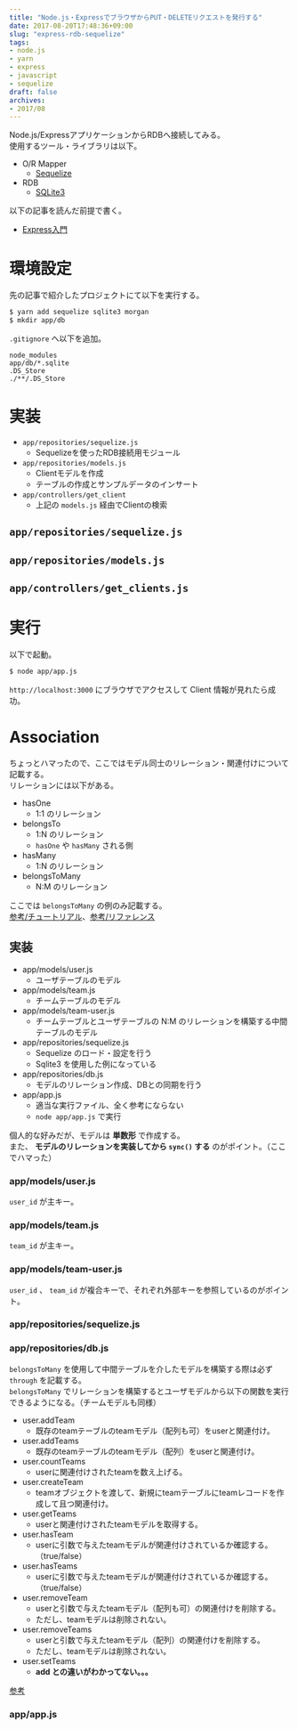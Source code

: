 ```yaml
---
title: "Node.js・ExpressでブラウザからPUT・DELETEリクエストを発行する"
date: 2017-08-20T17:48:36+09:00
slug: "express-rdb-sequelize"
tags:
- node.js
- yarn
- express
- javascript
- sequelize
draft: false
archives:
- 2017/08
---
```


Node.js/ExpressアプリケーションからRDBへ接続してみる。  
使用するツール・ライブラリは以下。

- O/R Mapper
    - [Sequelize](http://docs.sequelizejs.com/)
- RDB
    - [SQLite3](https://sqlite.org/index.html)

以下の記事を読んだ前提で書く。

- [Express入門](https://blog.pepese.com/entry/express-basics/)

<!--more-->

# 環境設定

先の記事で紹介したプロジェクトにて以下を実行する。

```sh
$ yarn add sequelize sqlite3 morgan
$ mkdir app/db
```

`.gitignore` へ以下を追加。

```
node_modules
app/db/*.sqlite
.DS_Store
./**/.DS_Store
```

# 実装

- `app/repositories/sequelize.js`
    - Sequelizeを使ったRDB接続用モジュール
- `app/repositories/models.js`
    - Clientモデルを作成
    - テーブルの作成とサンプルデータのインサート
- `app/controllers/get_client`
    - 上記の `models.js` 経由でClientの検索


## `app/repositories/sequelize.js`

<script src="https://gist-it.appspot.com/github/pepese/js-sample/blob/master/express-sample/app/repositories/sequelize.js?footer=0"></script>

## `app/repositories/models.js`

<script src="https://gist-it.appspot.com/github/pepese/js-sample/blob/master/express-sample/app/repositories/models.js?footer=0"></script>

## `app/controllers/get_clients.js`

<script src="https://gist-it.appspot.com/github/pepese/js-sample/blob/master/express-sample/app/controllers/get_clients.js?footer=0"></script>

# 実行

以下で起動。

```sh
$ node app/app.js
```

`http://localhost:3000` にブラウザでアクセスして Client 情報が見れたら成功。

# Association

ちょっとハマったので、ここではモデル同士のリレーション・関連付けについて記載する。  
リレーションには以下がある。

- hasOne
    - 1:1 のリレーション
- belongsTo
    - 1:N のリレーション
    - `hasOne` や `hasMany` される側
- hasMany
    - 1:N のリレーション
- belongsToMany
    - N:M のリレーション

ここでは `belongsToMany` の例のみ記載する。  
[参考/チュートリアル](http://docs.sequelizejs.com/manual/tutorial/associations.html)、[参考/リファレンス](http://docs.sequelizejs.com/class/lib/associations/base.js~Association.html)

## 実装

- app/models/user.js
    - ユーザテーブルのモデル
- app/models/team.js
    - チームテーブルのモデル
- app/models/team-user.js
    - チームテーブルとユーザテーブルの N:M のリレーションを構築する中間テーブルのモデル
- app/repositories/sequelize.js
    - Sequelize のロード・設定を行う
    - Sqlite3 を使用した例になっている
- app/repositories/db.js
    - モデルのリレーション作成、DBとの同期を行う
- app/app.js
    - 適当な実行ファイル、全く参考にならない
    - `node app/app.js` で実行

個人的な好みだが、モデルは **単数形** で作成する。  
また、 **モデルのリレーションを実装してから `sync()` する** のがポイント。（ここでハマった）

### app/models/user.js

<script src="https://gist-it.appspot.com/github/pepese/js-sample/blob/master/sequelize-sample/app/models/user.js?footer=0"></script>

`user_id` が主キー。

### app/models/team.js

<script src="https://gist-it.appspot.com/github/pepese/js-sample/blob/master/sequelize-sample/app/models/team.js?footer=0"></script>

`team_id` が主キー。

### app/models/team-user.js

<script src="https://gist-it.appspot.com/github/pepese/js-sample/blob/master/sequelize-sample/app/models/team-user.js?footer=0"></script>

`user_id` 、 `team_id` が複合キーで、それぞれ外部キーを参照しているのがポイント。

### app/repositories/sequelize.js

<script src="https://gist-it.appspot.com/github/pepese/js-sample/blob/master/sequelize-sample/app/repositories/sequelize.js?footer=0"></script>

### app/repositories/db.js

<script src="https://gist-it.appspot.com/github/pepese/js-sample/blob/master/sequelize-sample/app/repositories/db.js?footer=0"></script>

`belongsToMany` を使用して中間テーブルを介したモデルを構築する際は必ず `through` を記載する。  
`belongsToMany` でリレーションを構築するとユーザモデルから以下の関数を実行できるようになる。（チームモデルも同様）

- user.addTeam
    - 既存のteamテーブルのteamモデル（配列も可）をuserと関連付け。
- user.addTeams
    - 既存のteamテーブルのteamモデル（配列）をuserと関連付け。
- user.countTeams
    - userに関連付けされたteamを数え上げる。
- user.createTeam
    - teamオブジェクトを渡して、新規にteamテーブルにteamレコードを作成して且つ関連付け。
- user.getTeams
    - userと関連付けされたteamモデルを取得する。
- user.hasTeam
    - userに引数で与えたteamモデルが関連付けされているか確認する。（true/false）
- user.hasTeams
    - userに引数で与えたteamモデルが関連付けされているか確認する。（true/false）
- user.removeTeam
    - userと引数で与えたteamモデル（配列も可）の関連付けを削除する。
    - ただし、teamモデルは削除されない。
- user.removeTeams
    - userと引数で与えたteamモデル（配列）の関連付けを削除する。
    - ただし、teamモデルは削除されない。
- user.setTeams
    - **add との違いがわかってない。。。**

[参考](http://docs.sequelizejs.com/class/lib/associations/belongs-to-many.js~BelongsToMany.html)

### app/app.js

<script src="https://gist-it.appspot.com/github/pepese/js-sample/blob/master/sequelize-sample/app/app.js?footer=0"></script>
